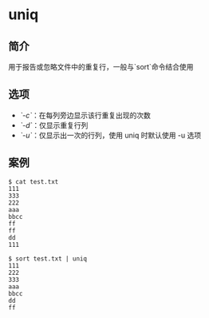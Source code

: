 # uniq
## 简介

用于报告或忽略文件中的重复行，一般与\`sort\`命令结合使用

## 选项
* _\`-c\`_：在每列旁边显示该行重复出现的次数
* _\`-d\`_：仅显示重复行列
* _\`-u\`_：仅显示出一次的行列，使用 uniq 时默认使用 -u 选项

## 案例

```
$ cat test.txt
111
333
222
aaa
bbcc
ff
ff
dd
111

$ sort test.txt | uniq
111
222
333
aaa
bbcc
dd
ff
```